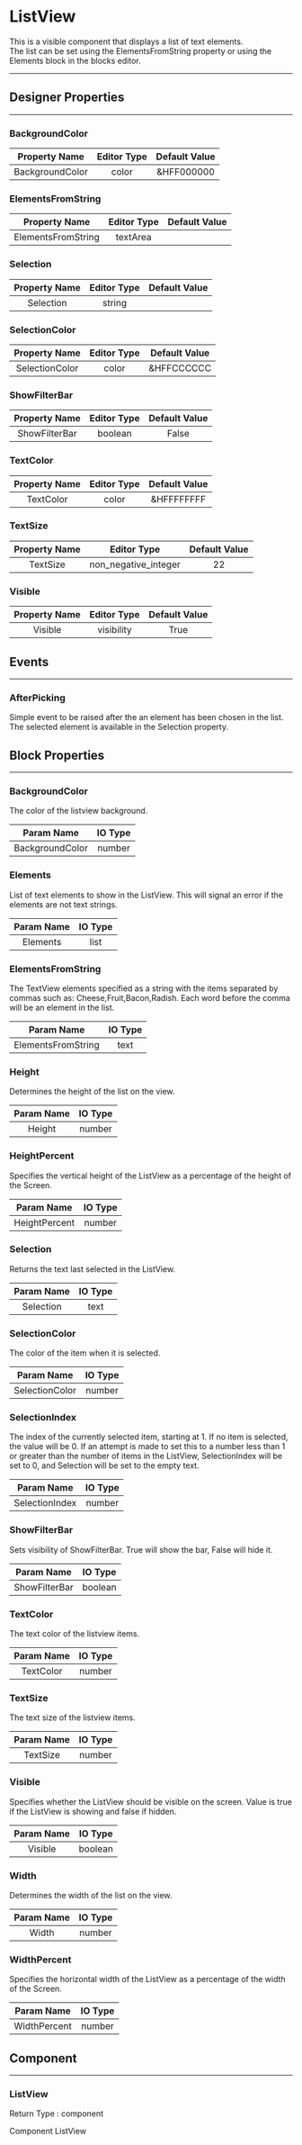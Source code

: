 <!--
  Copyright © 2013-2021 AIIE-ADL, All rights reserved
  Released under the Apache License, Version 2.0
  http://www.apache.org/licenses/LICENSE-2.0
-->

# ListView

This is a visible component that displays a list of text elements.  
The list can be set using the ElementsFromString property or using the Elements block in the blocks editor.

---

## Designer Properties

---

### BackgroundColor

|  Property Name  | Editor Type | Default Value |
| :-------------: | :---------: | :-----------: |
| BackgroundColor |    color    |   &HFF000000  |

### ElementsFromString

|    Property Name   | Editor Type | Default Value |
| :----------------: | :---------: | :-----------: |
| ElementsFromString |   textArea  |               |

### Selection

| Property Name | Editor Type | Default Value |
| :-----------: | :---------: | :-----------: |
|   Selection   |    string   |               |

### SelectionColor

|  Property Name | Editor Type | Default Value |
| :------------: | :---------: | :-----------: |
| SelectionColor |    color    |   &HFFCCCCCC  |

### ShowFilterBar

| Property Name | Editor Type | Default Value |
| :-----------: | :---------: | :-----------: |
| ShowFilterBar |   boolean   |     False     |

### TextColor

| Property Name | Editor Type | Default Value |
| :-----------: | :---------: | :-----------: |
|   TextColor   |    color    |   &HFFFFFFFF  |

### TextSize

| Property Name |      Editor Type     | Default Value |
| :-----------: | :------------------: | :-----------: |
|    TextSize   | non_negative_integer |       22      |

### Visible

| Property Name | Editor Type | Default Value |
| :-----------: | :---------: | :-----------: |
|    Visible    |  visibility |      True     |

## Events

---

### AfterPicking

<div block-type = "component_event" component-selector = "ListView" event-selector = "AfterPicking" id = "listview-afterpicking"></div>

Simple event to be raised after the an element has been chosen in the list. The selected element is available in the Selection property.

## Block Properties

---

### BackgroundColor

<div block-type = "component_set_get" component-selector = "ListView" property-selector = "BackgroundColor" property-type = "get" id = "get-listview-backgroundcolor"></div>

<div block-type = "component_set_get" component-selector = "ListView" property-selector = "BackgroundColor" property-type = "set" id = "set-listview-backgroundcolor"></div>

The color of the listview background.

|    Param Name   | IO Type |
| :-------------: | :-----: |
| BackgroundColor |  number |

### Elements

<div block-type = "component_set_get" component-selector = "ListView" property-selector = "Elements" property-type = "get" id = "get-listview-elements"></div>

<div block-type = "component_set_get" component-selector = "ListView" property-selector = "Elements" property-type = "set" id = "set-listview-elements"></div>

List of text elements to show in the ListView. This will signal an error if the elements are not text strings.

| Param Name | IO Type |
| :--------: | :-----: |
|  Elements  |   list  |

### ElementsFromString

<div block-type = "component_set_get" component-selector = "ListView" property-selector = "ElementsFromString" property-type = "set" id = "set-listview-elementsfromstring"></div>

The TextView elements specified as a string with the items separated by commas such as: Cheese,Fruit,Bacon,Radish. Each word before the comma will be an element in the list.

|     Param Name     | IO Type |
| :----------------: | :-----: |
| ElementsFromString |   text  |

### Height

<div block-type = "component_set_get" component-selector = "ListView" property-selector = "Height" property-type = "get" id = "get-listview-height"></div>

<div block-type = "component_set_get" component-selector = "ListView" property-selector = "Height" property-type = "set" id = "set-listview-height"></div>

Determines the height of the list on the view.

| Param Name | IO Type |
| :--------: | :-----: |
|   Height   |  number |

### HeightPercent

<div block-type = "component_set_get" component-selector = "ListView" property-selector = "HeightPercent" property-type = "set" id = "set-listview-heightpercent"></div>

Specifies the vertical height of the ListView as a percentage of the height of the Screen.

|   Param Name  | IO Type |
| :-----------: | :-----: |
| HeightPercent |  number |

### Selection

<div block-type = "component_set_get" component-selector = "ListView" property-selector = "Selection" property-type = "get" id = "get-listview-selection"></div>

<div block-type = "component_set_get" component-selector = "ListView" property-selector = "Selection" property-type = "set" id = "set-listview-selection"></div>

Returns the text last selected in the ListView.

| Param Name | IO Type |
| :--------: | :-----: |
|  Selection |   text  |

### SelectionColor

<div block-type = "component_set_get" component-selector = "ListView" property-selector = "SelectionColor" property-type = "get" id = "get-listview-selectioncolor"></div>

<div block-type = "component_set_get" component-selector = "ListView" property-selector = "SelectionColor" property-type = "set" id = "set-listview-selectioncolor"></div>

The color of the item when it is selected.

|   Param Name   | IO Type |
| :------------: | :-----: |
| SelectionColor |  number |

### SelectionIndex

<div block-type = "component_set_get" component-selector = "ListView" property-selector = "SelectionIndex" property-type = "get" id = "get-listview-selectionindex"></div>

<div block-type = "component_set_get" component-selector = "ListView" property-selector = "SelectionIndex" property-type = "set" id = "set-listview-selectionindex"></div>

The index of the currently selected item, starting at 1. If no item is selected, the value will be 0. If an attempt is made to set this to a number less than 1 or greater than the number of items in the ListView, SelectionIndex will be set to 0, and Selection will be set to the empty text.

|   Param Name   | IO Type |
| :------------: | :-----: |
| SelectionIndex |  number |

### ShowFilterBar

<div block-type = "component_set_get" component-selector = "ListView" property-selector = "ShowFilterBar" property-type = "get" id = "get-listview-showfilterbar"></div>

<div block-type = "component_set_get" component-selector = "ListView" property-selector = "ShowFilterBar" property-type = "set" id = "set-listview-showfilterbar"></div>

Sets visibility of ShowFilterBar. True will show the bar, False will hide it.

|   Param Name  | IO Type |
| :-----------: | :-----: |
| ShowFilterBar | boolean |

### TextColor

<div block-type = "component_set_get" component-selector = "ListView" property-selector = "TextColor" property-type = "get" id = "get-listview-textcolor"></div>

<div block-type = "component_set_get" component-selector = "ListView" property-selector = "TextColor" property-type = "set" id = "set-listview-textcolor"></div>

The text color of the listview items.

| Param Name | IO Type |
| :--------: | :-----: |
|  TextColor |  number |

### TextSize

<div block-type = "component_set_get" component-selector = "ListView" property-selector = "TextSize" property-type = "get" id = "get-listview-textsize"></div>

<div block-type = "component_set_get" component-selector = "ListView" property-selector = "TextSize" property-type = "set" id = "set-listview-textsize"></div>

The text size of the listview items.

| Param Name | IO Type |
| :--------: | :-----: |
|  TextSize  |  number |

### Visible

<div block-type = "component_set_get" component-selector = "ListView" property-selector = "Visible" property-type = "get" id = "get-listview-visible"></div>

<div block-type = "component_set_get" component-selector = "ListView" property-selector = "Visible" property-type = "set" id = "set-listview-visible"></div>

Specifies whether the ListView should be visible on the screen. Value is true if the ListView is showing and false if hidden.

| Param Name | IO Type |
| :--------: | :-----: |
|   Visible  | boolean |

### Width

<div block-type = "component_set_get" component-selector = "ListView" property-selector = "Width" property-type = "get" id = "get-listview-width"></div>

<div block-type = "component_set_get" component-selector = "ListView" property-selector = "Width" property-type = "set" id = "set-listview-width"></div>

Determines the width of the list on the view.

| Param Name | IO Type |
| :--------: | :-----: |
|    Width   |  number |

### WidthPercent

<div block-type = "component_set_get" component-selector = "ListView" property-selector = "WidthPercent" property-type = "set" id = "set-listview-widthpercent"></div>

Specifies the horizontal width of the ListView as a percentage of the width of the Screen.

|  Param Name  | IO Type |
| :----------: | :-----: |
| WidthPercent |  number |

## Component

---

### ListView

<div block-type = "component_component_block" component-selector = "ListView" id = "component-listview"></div>

Return Type : component

Component ListView

